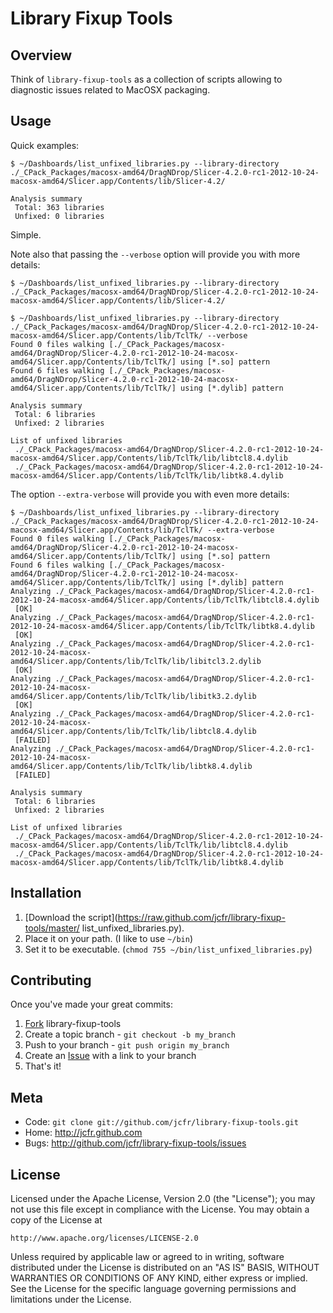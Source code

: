 Library Fixup Tools
===================

Overview
--------

Think of `library-fixup-tools` as a collection of scripts allowing to diagnostic issues related to MacOSX
packaging.

Usage
-----

Quick examples:

    $ ~/Dashboards/list_unfixed_libraries.py --library-directory ./_CPack_Packages/macosx-amd64/DragNDrop/Slicer-4.2.0-rc1-2012-10-24-macosx-amd64/Slicer.app/Contents/lib/Slicer-4.2/

    Analysis summary
     Total: 363 libraries
     Unfixed: 0 libraries

Simple.

Note also that passing the `--verbose` option will provide you with more details:

    $ ~/Dashboards/list_unfixed_libraries.py --library-directory ./_CPack_Packages/macosx-amd64/DragNDrop/Slicer-4.2.0-rc1-2012-10-24-macosx-amd64/Slicer.app/Contents/lib/Slicer-4.2/

    $ ~/Dashboards/list_unfixed_libraries.py --library-directory ./_CPack_Packages/macosx-amd64/DragNDrop/Slicer-4.2.0-rc1-2012-10-24-macosx-amd64/Slicer.app/Contents/lib/TclTk/ --verbose
    Found 0 files walking [./_CPack_Packages/macosx-amd64/DragNDrop/Slicer-4.2.0-rc1-2012-10-24-macosx-amd64/Slicer.app/Contents/lib/TclTk/] using [*.so] pattern
    Found 6 files walking [./_CPack_Packages/macosx-amd64/DragNDrop/Slicer-4.2.0-rc1-2012-10-24-macosx-amd64/Slicer.app/Contents/lib/TclTk/] using [*.dylib] pattern

    Analysis summary
     Total: 6 libraries
     Unfixed: 2 libraries

    List of unfixed libraries
     ./_CPack_Packages/macosx-amd64/DragNDrop/Slicer-4.2.0-rc1-2012-10-24-macosx-amd64/Slicer.app/Contents/lib/TclTk/lib/libtcl8.4.dylib
     ./_CPack_Packages/macosx-amd64/DragNDrop/Slicer-4.2.0-rc1-2012-10-24-macosx-amd64/Slicer.app/Contents/lib/TclTk/lib/libtk8.4.dylib

The option `--extra-verbose` will provide you with even more details:

    $ ~/Dashboards/list_unfixed_libraries.py --library-directory ./_CPack_Packages/macosx-amd64/DragNDrop/Slicer-4.2.0-rc1-2012-10-24-macosx-amd64/Slicer.app/Contents/lib/TclTk/ --extra-verbose
    Found 0 files walking [./_CPack_Packages/macosx-amd64/DragNDrop/Slicer-4.2.0-rc1-2012-10-24-macosx-amd64/Slicer.app/Contents/lib/TclTk/] using [*.so] pattern
    Found 6 files walking [./_CPack_Packages/macosx-amd64/DragNDrop/Slicer-4.2.0-rc1-2012-10-24-macosx-amd64/Slicer.app/Contents/lib/TclTk/] using [*.dylib] pattern
    Analyzing ./_CPack_Packages/macosx-amd64/DragNDrop/Slicer-4.2.0-rc1-2012-10-24-macosx-amd64/Slicer.app/Contents/lib/TclTk/libtcl8.4.dylib
     [OK]
    Analyzing ./_CPack_Packages/macosx-amd64/DragNDrop/Slicer-4.2.0-rc1-2012-10-24-macosx-amd64/Slicer.app/Contents/lib/TclTk/libtk8.4.dylib
     [OK]
    Analyzing ./_CPack_Packages/macosx-amd64/DragNDrop/Slicer-4.2.0-rc1-2012-10-24-macosx-amd64/Slicer.app/Contents/lib/TclTk/lib/libitcl3.2.dylib
     [OK]
    Analyzing ./_CPack_Packages/macosx-amd64/DragNDrop/Slicer-4.2.0-rc1-2012-10-24-macosx-amd64/Slicer.app/Contents/lib/TclTk/lib/libitk3.2.dylib
     [OK]
    Analyzing ./_CPack_Packages/macosx-amd64/DragNDrop/Slicer-4.2.0-rc1-2012-10-24-macosx-amd64/Slicer.app/Contents/lib/TclTk/lib/libtcl8.4.dylib
     [FAILED]
    Analyzing ./_CPack_Packages/macosx-amd64/DragNDrop/Slicer-4.2.0-rc1-2012-10-24-macosx-amd64/Slicer.app/Contents/lib/TclTk/lib/libtk8.4.dylib
     [FAILED]

    Analysis summary
     Total: 6 libraries
     Unfixed: 2 libraries

    List of unfixed libraries
     ./_CPack_Packages/macosx-amd64/DragNDrop/Slicer-4.2.0-rc1-2012-10-24-macosx-amd64/Slicer.app/Contents/lib/TclTk/lib/libtcl8.4.dylib
     ./_CPack_Packages/macosx-amd64/DragNDrop/Slicer-4.2.0-rc1-2012-10-24-macosx-amd64/Slicer.app/Contents/lib/TclTk/lib/libtk8.4.dylib


Installation
------------

1. [Download the script](https://raw.github.com/jcfr/library-fixup-tools/master/ list_unfixed_libraries.py).
2. Place it on your path. (I like to use `~/bin`)
3. Set it to be executable. (`chmod 755 ~/bin/list_unfixed_libraries.py`)


Contributing
------------

Once you've made your great commits:

1. [Fork][fk] library-fixup-tools
2. Create a topic branch - `git checkout -b my_branch`
3. Push to your branch - `git push origin my_branch`
4. Create an [Issue][is] with a link to your branch
5. That's it!


Meta
----

* Code: `git clone git://github.com/jcfr/library-fixup-tools.git`
* Home: <http://jcfr.github.com>
* Bugs: <http://github.com/jcfr/library-fixup-tools/issues>

License
-------

Licensed under the Apache License, Version 2.0 (the "License");
you may not use this file except in compliance with the License.
You may obtain a copy of the License at

    http://www.apache.org/licenses/LICENSE-2.0

Unless required by applicable law or agreed to in writing, software
distributed under the License is distributed on an "AS IS" BASIS,
WITHOUT WARRANTIES OR CONDITIONS OF ANY KIND, either express or implied.
See the License for the specific language governing permissions and
limitations under the License.

[fk]: http://help.github.com/forking/
[is]: http://github.com/jcfr/HeaderToolkitDependencyWalker/issues
[itk]: http://itk.org
[vtk]: http://vtk.org
[ctk]: http://commontk.org

